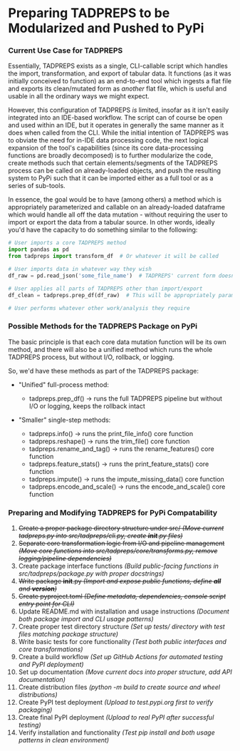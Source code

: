 # Preparing TADPREPS to be Modularized and Pushed to PyPi

### Current Use Case for TADPREPS
Essentially, TADPREPS exists as a single, CLI-callable script which handles the import, transformation, and export of 
tabular data. It functions (as it was initially conceived to function) as an end-to-end tool which ingests a flat file
and exports its clean/mutated form as *another* flat file, which is useful and usable in all the ordinary ways we might 
expect.

However, this configuration of TADPREPS *is* limited, insofar as it isn't easily integrated into an IDE-based workflow.
The script can of course be open and used within an IDE, but it operates in generally the same manner as it does when
called from the CLI. While the initial intention of TADPREPS was to obviate the need for in-IDE data processing code,
the next logical expansion of the tool's capabilities (since its core data-processing functions are broadly decomposed)
is to further modularize the code, create methods such that certain elements/segments of the TADPREPS process can be 
called on already-loaded objects, and push the resulting system to PyPi such that it can be imported either as a full
tool or as a series of sub-tools.

In essence, the goal would be to have (among others) a method which is appropriately parameterized and callable on an
already-loaded dataframe which would handle all off the data mutation - without requiring the user to import or export
the data from a tabular source. In other words, ideally you'd have the capacity to do something similar to the 
following:
```python
# User imports a core TADPREPS method
import pandas as pd
from tadpreps import transform_df  # Or whatever it will be called

# User imports data in whatever way they wish
df_raw = pd.read_json('some_file_name')  # TADPREPS' current form doesn't support JSON imports

# User applies all parts of TADPREPS other than import/export
df_clean = tadpreps.prep_df(df_raw)  # This will be appropriately parametrized

# User performs whatever other work/analysis they require
```

### Possible Methods for the TADPREPS Package on PyPi
The basic principle is that each core data mutation function will be its own method, and there will also be a unified
method which runs the whole TADPREPS process, but without I/O, rollback, or logging. 

So, we'd have these methods as part of the TADPREPS package:
- "Unified" full-process method:
  - tadpreps.prep_df() &rarr; runs the full TADPREPS pipeline but without I/O or logging, keeps the rollback intact


- "Smaller" single-step methods:
  - tadpreps.info() &rarr; runs the print_file_info() core function
  - tadpreps.reshape() &rarr; runs the trim_file() core function
  - tadpreps.rename_and_tag() &rarr; runs the rename_features() core function
  - tadpreps.feature_stats() &rarr; runs the print_feature_stats() core function
  - tadpreps.impute() &rarr; runs the impute_missing_data() core function
  - tadpreps.encode_and_scale() &rarr; runs the encode_and_scale() core function

### Preparing and Modifying TADPREPS for PyPi Compatability

1. ~~Create a proper package directory structure under src/ _(Move current tadpreps.py into src/tadpreps/cli.py, create __init__.py files)_~~
2. ~~Separate core transformation logic from I/O and pipeline management _(Move core functions into src/tadpreps/core/transforms.py, remove logging/pipeline dependencies)_~~
3. Create package interface functions _(Build public-facing functions in src/tadpreps/package.py with proper docstrings)_
4. ~~Write package __init__.py _(Import and expose public functions, define __all__ and __version__)_~~
5. ~~Create pyproject.toml _(Define metadata, dependencies, console script entry point for CLI)_~~
6. Update README.md with installation and usage instructions _(Document both package import and CLI usage patterns)_
7. Create proper test directory structure _(Set up tests/ directory with test files matching package structure)_
8. Write basic tests for core functionality _(Test both public interfaces and core transformations)_
9. Create a build workflow _(Set up GitHub Actions for automated testing and PyPI deployment)_
10. Set up documentation _(Move current docs into proper structure, add API documentation)_
11. Create distribution files _(python -m build to create source and wheel distributions)_
12. Create PyPI test deployment _(Upload to test.pypi.org first to verify packaging)_
13. Create final PyPI deployment _(Upload to real PyPI after successful testing)_
14. Verify installation and functionality _(Test pip install and both usage patterns in clean environment)_